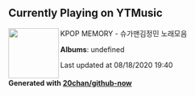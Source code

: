 ## Currently Playing on YTMusic

[<img align="left" width="100" src="https://i.ytimg.com/vi/zdGbGKBYz3A/sddefault.jpg?sqp=-oaymwEWCJADEOEBIAQqCghqEJQEGHgg6AJIWg&rs">](https://music.youtube.com/channel/UCYb4gRMYCYJ2y04MY0E1Imw)

KPOP MEMORY - 슈가맨김정민 노래모음

**Albums**: undefined

Last updated at 08/18/2020 19:40

#### Generated with [20chan/github-now](https://github.com/20chan/github-now)


<!--
**20chan/20chan** is a ✨ _special_ ✨ repository because its `README.md` (this file) appears on your GitHub profile.

Here are some ideas to get you started:

- 🔭 I’m currently working on ...
- 🌱 I’m currently learning ...
- 👯 I’m looking to collaborate on ...
- 🤔 I’m looking for help with ...
- 💬 Ask me about ...
- 📫 How to reach me: ...
- 😄 Pronouns: ...
- ⚡ Fun fact: ...
-->
